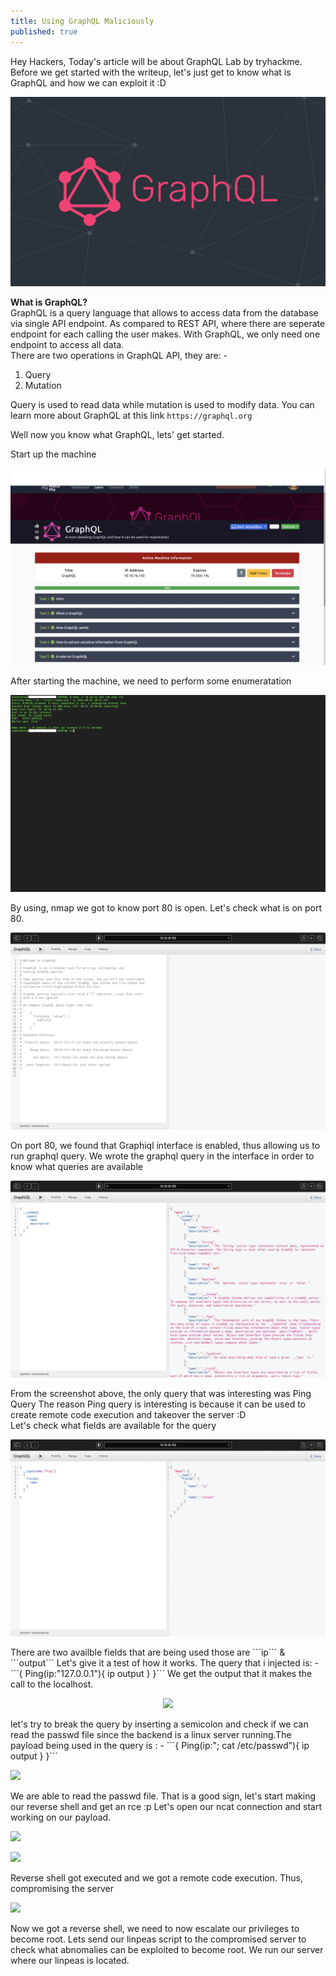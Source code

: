 ```yaml
---
title: Using GraphQL Maliciously
published: true
---
```

Hey Hackers, Today's article will be about GraphQL Lab by tryhackme. Before we get started with the writeup, let's just get to know what is GraphQL and how we can exploit it :D
<p align="center">
  <img src="https://raw.githubusercontent.com/Saad-20/Blog/master/assets/GRAPHQL/Graphql_logo.png"/>
</p>

**What is GraphQL?**   
GraphQL is a query language that allows to access data from the database via single API endpoint. As compared to REST API, where there are seperate endpoint for each calling the user makes. With GraphQL, we only need one endpoint to access all data.   
There are two operations in GraphQL API, they are: -   
1. Query   
2. Mutation   

Query is used to read data while mutation is used to modify data. You can learn more about GraphQL at this link ```https://graphql.org```   

Well now you know what GraphQL, lets' get started.   

Start up the machine      
<p align="center">
  <img src="https://raw.githubusercontent.com/Saad-20/Blog/master/assets/GRAPHQL/1_start_machine.png"/>   
</p>  

After starting the machine, we need to perform some enumeratation   
<p align="center">
  <img src="https://raw.githubusercontent.com/Saad-20/Blog/master/assets/GRAPHQL/2_nmap.png"/>
</p>  
   
By using, nmap we got to know port 80 is open. Let's check what is on port 80.   
<p align="center">
  <img src="https://raw.githubusercontent.com/Saad-20/Blog/master/assets/GRAPHQL/3_open_port_80.png"/>
</p>  

On port 80, we found that Graphiql interface is enabled, thus allowing us to run graphql query. We wrote the graphql query in the interface in order to know what queries are available   
<p align="center">
  <img src="https://raw.githubusercontent.com/Saad-20/Blog/master/assets/GRAPHQL/4_schema_fields.png"/>
</p>

From the screenshot above, the only query that was interesting was Ping Query
The reason Ping query is interesting is because it can be used to create remote code execution and takeover the server :D   
Let's check what fields are available for the query   
<p align="center">
 <img src="https://raw.githubusercontent.com/Saad-20/Blog/master/assets/GRAPHQL/5_examining_ping_fields.png" />
</p>   
There are two availble fields that are being used those are ```ip``` & ```output```   
Let's give it a test of how it works. The query that i injected is: -   
```{   
   Ping(ip:"127.0.0.1"){   
     ip   
     output   
  }   
}```      
We get the output that it makes the call to the localhost.   
<p align="center">
 <img src="https://raw.githubusercontent.com/Saad-20/Blog/master/assets/GRAPHQL/6_Testing_ping_field.png" />
</p>   
let's try to break the query by inserting a semicolon and check if we can read the passwd file since the backend is a linux server running.The payload being used in the query is : -    
```{   
   Ping(ip:"; cat /etc/passwd"){   
     ip   
     output   
  }   
}```    
<p>
 <img src="https://raw.githubusercontent.com/Saad-20/Blog/master/assets/GRAPHQL/7_etc_passwd.png">
</p>   
We are able to read the passwd file. That is a good sign, let's start making our reverse shell and get an rce :p   
Let's open our ncat connection and start working on our payload.   
<p>
 <img src="https://raw.githubusercontent.com/Saad-20/Blog/master/assets/GRAPHQL/8_ncat_listener.png">
</p>   
<p>
 <img src="https://raw.githubusercontent.com/Saad-20/Blog/master/assets/GRAPHQL/9_reverse_shell.png">
</p>      

Reverse shell got executed and we got a remote code execution. Thus, compromising the server    
<p>
 <img src="https://raw.githubusercontent.com/Saad-20/Blog/master/assets/GRAPHQL/10_server_hacked.png">
</p>   
Now we got a reverse shell, we need to now escalate our privileges to become root. Lets send our linpeas script to the compromised server to check what abnomalies can be exploited to become root. We run our server where our linpeas is located.
